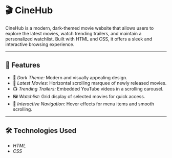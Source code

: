 # 🎬 CineHub

CineHub is a modern, dark-themed movie website that allows users to explore the latest movies, watch trending trailers, and maintain a personalized watchlist. Built with HTML and CSS, it offers a sleek and interactive browsing experience.

---

## 🚀 Features 

* 🌙 *Dark Theme:* Modern and visually appealing design.
* 🎥 *Latest Movies:* Horizontal scrolling marquee of newly released movies.
* 📺 *Trending Trailers:* Embedded YouTube videos in a scrolling carousel.
* 🖼 *Watchlist:* Grid display of selected movies for quick access.
* 🖤 *Interactive Navigation:* Hover effects for menu items and smooth scrolling.
---

## 🛠 Technologies Used

* *HTML* 
* *CSS*
